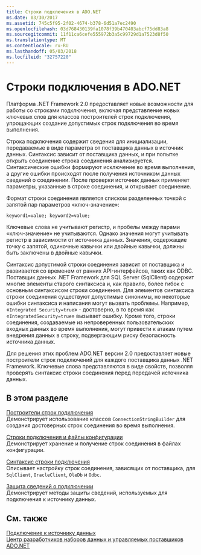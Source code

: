 ```yaml
---
title: Строки подключения в ADO.NET
ms.date: 03/30/2017
ms.assetid: 745c5f95-2f02-4674-b378-6d51a7ec2490
ms.openlocfilehash: 03d768430139fa1078f39b470403abcf75dd83a8
ms.sourcegitcommit: 11f11ca6cefe555972b3a5c99729d1a7523d8f50
ms.translationtype: MT
ms.contentlocale: ru-RU
ms.lasthandoff: 05/03/2018
ms.locfileid: "32757220"
---
```

# <a name="connection-strings-in-adonet"></a>Строки подключения в ADO.NET
Платформа .NET Framework 2.0 предоставляет новые возможности для работы со строками подключения, включая представление новых ключевых слов для классов построителей строк подключения, упрощающих создание допустимых строк подключения во время выполнения.  
  
 Строка подключения содержит сведения для инициализации, передаваемые в виде параметра от поставщика данных в источник данных. Синтаксис зависит от поставщика данных, и при попытке открыть соединение строка соединения анализируется. Синтаксические ошибки формируют исключение во время выполнения, а другие ошибки происходят после получения источником данных сведений о соединении. После проверки источник данных применяет параметры, указанные в строке соединения, и открывает соединение.  
  
 Формат строки соединения является списком разделенных точкой с запятой пар параметров «ключ-значение»:  
  
 `keyword1=value; keyword2=value;`  
  
 Ключевые слова не учитывают регистр, и пробелы между парами «ключ-значение» не учитываются. Однако значения могут учитывать регистр в зависимости от источника данных. Значения, содержащие точку с запятой, одиночные кавычки или двойные кавычки, должны быть заключены в двойные кавычки.  
  
 Синтаксис допустимой строки соединения зависит от поставщика и развивается со временем от ранних API-интерфейсов, таких как ODBC. Поставщик данных .NET Framework для SQL Server (SqlClient) содержит многие элементы старого синтаксиса и, как правило, более гибок с основным синтаксисом строки соединения. Для элементов синтаксиса строки соединения существуют допустимые синонимы, но некоторые ошибки синтаксиса и написания могут вызвать проблемы. Например, «`Integrated Security=true`» - достоверно, в то время как «`IntegratedSecurity=true`» вызывает ошибку. Кроме того, строки соединения, создаваемые из непроверенных пользовательских входных данных во время выполнения, могут привести к атакам путем внедрения данных в строку, подвергающим риску безопасность источника данных.  
  
 Для решения этих проблем ADO.NET версии 2.0 предоставляет новые построители строк подключений для каждого поставщика данных .NET Framework. Ключевые слова представляются в виде свойств, позволяя проверять синтаксис строки соединения перед передачей источника данных.  
  
## <a name="in-this-section"></a>В этом разделе  
 [Построители строк подключения](../../../../docs/framework/data/adonet/connection-string-builders.md)  
 Демонстрирует использование классов `ConnectionStringBuilder` для создания достоверных строк соединения во время выполнения.  
  
 [Строки подключения и файлы конфигурации](../../../../docs/framework/data/adonet/connection-strings-and-configuration-files.md)  
 Демонстрирует хранение и получение строк соединения в файлах конфигурации.  
  
 [Синтаксис строки подключения](../../../../docs/framework/data/adonet/connection-string-syntax.md)  
 Описывает настройку строк соединения, зависящих от поставщика, для `SqlClient`, `OracleClient`, `OleDb` и `Odbc`.  
  
 [Защита сведений о подключении](../../../../docs/framework/data/adonet/protecting-connection-information.md)  
 Демонстрирует методы защиты сведений, используемых для подключения к источнику данных.  
  
## <a name="see-also"></a>См. также  
 [Подключение к источнику данных](/cpp/data/odbc/connecting-to-a-data-source)  
 [Центр разработчиков наборов данных и управляемых поставщиков ADO.NET](http://go.microsoft.com/fwlink/?LinkId=217917)
